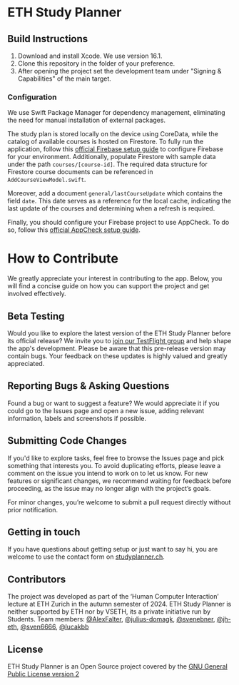 # ETH Study Planner

## Build Instructions
1. Download and install Xcode. We use version 16.1.
2. Clone this repository in the folder of your preference.
3. After opening the project set the development team under "Signing & Capabilities" of the main target.

### Configuration
We use Swift Package Manager for dependency management, eliminating the need for manual installation of external packages.

The study plan is stored locally on the device using CoreData, while the catalog of available courses is hosted on Firestore. To fully run the application, follow this [official Firebase setup guide](https://firebase.google.com/docs/ios/setup) to configure Firebase for your environment.
Additionally, populate Firestore with sample data under the path ```courses/[course-id]```. The required data structure for Firestore course documents can be referenced in ```AddCourseViewModel.swift```. 

Moreover, add a document ```general/lastCourseUpdate``` which contains the field ```date```. This date serves as a reference for the local cache, indicating the last update of the courses and determining when a refresh is required.

Finally, you should configure your Firebase project to use AppCheck. To do so, follow this [official AppCheck setup guide](https://firebase.google.com/docs/app-check/ios/app-attest-provider).

# How to Contribute
We greatly appreciate your interest in contributing to the app. Below, you will find a concise guide on how you can support the project and get involved effectively.

## Beta Testing
Would you like to explore the latest version of the ETH Study Planner before its official release? We invite you to [join our TestFlight group](https://testflight.apple.com/join/zK7jb1FK) and help shape the app's development. Please be aware that this pre-release version may contain bugs. Your feedback on these updates is highly valued and greatly appreciated.

## Reporting Bugs & Asking Questions
Found a bug or want to suggest a feature? We would appreciate it if you could go to the Issues page and open a new issue, adding relevant information, labels and screenshots if possible.

## Submitting Code Changes
If you'd like to explore tasks, feel free to browse the Issues page and pick something that interests you. To avoid duplicating efforts, please leave a comment on the issue you intend to work on to let us know. For new features or significant changes, we recommend waiting for feedback before proceeding, as the issue may no longer align with the project’s goals.

For minor changes, you’re welcome to submit a pull request directly without prior notification.

## Getting in touch
If you have questions about getting setup or just want to say hi, you are welcome to use the contact form on [studyplanner.ch](studyplanner.ch).

## Contributors
The project was developed as part of the ‘Human Computer Interaction’ lecture at ETH Zurich in the autumn semester of 2024. ETH Study Planner is neither supported by ETH nor by VSETH, its a private initiative run by Students.
Team members: [@AlexFalter](https://github.com/AlexFalter), [@julius-domagk](https://github.com/julius-domagk), [@svenebner](https://github.com/svenebner), [@jh-eth](https://github.com/jh-eth), [@sven6666](https://github.com/sven6666), [@lucakbb](https://github.com/lucakbb)

## License
ETH Study Planner is an Open Source project covered by the [GNU General Public License version 2](/LICENSE)

